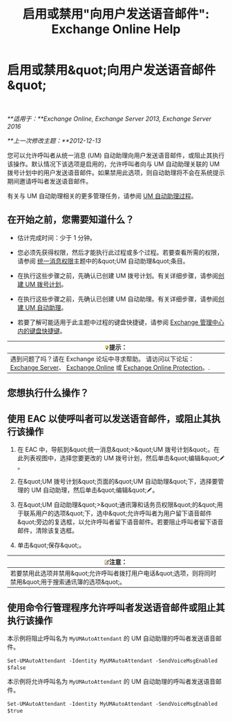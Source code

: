 ﻿---
title: '启用或禁用&quot;向用户发送语音邮件&quot;: Exchange Online Help'
TOCTitle: 启用或禁用“向用户发送语音邮件”
ms:assetid: faa300d8-2534-40db-8ef9-428be8bb7934
ms:mtpsurl: https://technet.microsoft.com/zh-cn/library/Dd351277(v=EXCHG.150)
ms:contentKeyID: 52061457
ms.date: 05/23/2018
mtps_version: v=EXCHG.150
ms.translationtype: MT
---

# 启用或禁用\&quot;向用户发送语音邮件\&quot;

 

_**适用于：**Exchange Online, Exchange Server 2013, Exchange Server 2016_

_**上一次修改主题：**2012-12-13_

您可以允许呼叫者从统一消息 (UM) 自动助理向用户发送语音邮件，或阻止其执行该操作。默认情况下该选项是启用的，允许呼叫者向与 UM 自动助理关联的 UM 拨号计划中的用户发送语音邮件。如果禁用此选项，则自动助理将不会在系统提示期间邀请呼叫者发送语音邮件。

有关与 UM 自动助理相关的更多管理任务，请参阅 [UM 自动助理过程](um-auto-attendant-procedures-exchange-2013-help.md)。

## 在开始之前，您需要知道什么？

  - 估计完成时间：少于 1 分钟。

  - 您必须先获得权限，然后才能执行此过程或多个过程。若要查看所需的权限，请参阅 [统一消息权限](unified-messaging-permissions-exchange-2013-help.md)主题中的\&quot;UM 自动助理\&quot;条目。

  - 在执行这些步骤之前，先确认已创建 UM 拨号计划。有关详细步骤，请参阅[创建 UM 拨号计划](create-a-um-dial-plan-exchange-2013-help.md)。

  - 在执行这些步骤之前，先确认已创建 UM 自动助理。有关详细步骤，请参阅[创建 UM 自动助理](create-a-um-auto-attendant-exchange-2013-help.md)。

  - 若要了解可能适用于此主题中过程的键盘快捷键，请参阅 [Exchange 管理中心内的键盘快捷键](keyboard-shortcuts-in-the-exchange-admin-center-exchange-online-protection-help.md)。

<table>
<thead>
<tr class="header">
<th><img src="images/Bb124558.tip(EXCHG.150).gif" title="提示" alt="提示" />提示：</th>
</tr>
</thead>
<tbody>
<tr class="odd">
<td>遇到问题了吗？请在 Exchange 论坛中寻求帮助。 请访问以下论坛：<a href="https://go.microsoft.com/fwlink/p/?linkid=60612">Exchange Server</a>、 <a href="https://go.microsoft.com/fwlink/p/?linkid=267542">Exchange Online</a> 或 <a href="https://go.microsoft.com/fwlink/p/?linkid=285351">Exchange Online Protection</a>。.</td>
</tr>
</tbody>
</table>


## 您想执行什么操作？

## 使用 EAC 以使呼叫者可以发送语音邮件，或阻止其执行该操作

1.  在 EAC 中，导航到\&quot;统一消息\&quot;\>\&quot;UM 拨号计划\&quot;。在此列表视图中，选择您要更改的 UM 拨号计划，然后单击\&quot;编辑\&quot;![编辑图标](images/Bb124582.6f53ccb2-1f13-4c02-bea0-30690e6ea71d(EXCHG.150).gif "编辑图标")。

2.  在\&quot;UM 拨号计划\&quot;页面的\&quot;UM 自动助理\&quot;下，选择要管理的 UM 自动助理，然后单击\&quot;编辑\&quot;![编辑图标](images/Bb124582.6f53ccb2-1f13-4c02-bea0-30690e6ea71d(EXCHG.150).gif "编辑图标")。

3.  在\&quot;UM 自动助理\&quot;\>\&quot;通讯簿和话务员权限\&quot;的\&quot;用于联系用户的选项\&quot;下，选中\&quot;允许呼叫者为用户留下语音邮件\&quot;旁边的复选框，以允许呼叫者留下语音邮件。若要阻止呼叫者留下语音邮件，清除该复选框。

4.  单击\&quot;保存\&quot;。

<table>
<thead>
<tr class="header">
<th><img src="images/Bb124558.note(EXCHG.150).gif" title="注意" alt="注意" />注意：</th>
</tr>
</thead>
<tbody>
<tr class="odd">
<td>若要禁用此选项并禁用&amp;quot;允许呼叫者拨打用户电话&amp;quot;选项，则将同时禁用&amp;quot;用于搜索通讯簿的选项&amp;quot;。</td>
</tr>
</tbody>
</table>


## 使用命令行管理程序允许呼叫者发送语音邮件或阻止其执行该操作

本示例将阻止呼叫名为 `MyUMAutoAttendant` 的 UM 自动助理的呼叫者发送语音邮件。

    Set-UMAutoAttendant -Identity MyUMAutoAttendant -SendVoiceMsgEnabled $false

本示例将允许呼叫名为 `MyUMAutoAttendant` 的 UM 自动助理的呼叫者发送语音邮件。

    Set-UMAutoAttendant -Identity MyUMAutoAttendant -SendVoiceMsgEnabled $true

